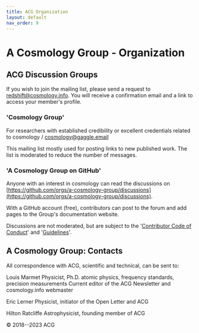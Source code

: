 ```yaml
---
title: ACG Organization
layout: default
nav_order: 9
---
```


# A Cosmology Group - Organization

## ACG Discussion Groups

If you wish to join the mailing list, please send a request to [redshift@cosmology.info](mailto:redshift@cosmology.info).  You will receive a confirmation email and a link to access your member's profile.

### 'Cosmology Group'

  For researchers with established credibility or excellent credentials related to cosmology / [cosmology@gaggle.email](mailto:cosmology@gaggle.email)

  This mailing list mostly used for posting links to new published work.  The list is moderated to reduce the number of messages.

### 'A Cosmology Group on GitHub'

  Anyone with an interest in cosmology can read the discussions on [https://github.com/orgs/a-cosmology-group/discussions](https://github.com/orgs/a-cosmology-group/discussions).

  With a GitHub account (free), contributors can post to the forum and add pages to the Group's documentation website.

  Discussions are not moderated, but are subject to the '[Contributor Code of Conduct](../CODE_OF_CONDUCT.md)' and '[Guidelines](../GUIDELINES.md)'.


## A Cosmology Group: Contacts

All correspondence with ACG, scientific and technical, can be sent to:

Louis Marmet  <redshift at cosmology dot info>
Physicist, Ph.D. atomic physics, frequency standards, precision measurements
Current editor of the ACG Newsletter and cosmology.info webmaster

Eric Lerner  <eric at llppfusion dot com>
Physicist, initiator of the Open Letter and ACG

Hilton Ratcliffe  <hiltongratcliffe at gmail dot com>
Astrophysicist, founding member of ACG


© 2018--2023 ACG